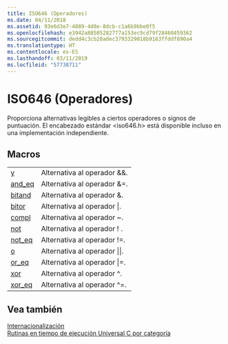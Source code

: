 ```yaml
---
title: ISO646 (Operadores)
ms.date: 04/11/2018
ms.assetid: 93e6d3e7-4889-4d8e-8dcb-c1a6b9bbe0f5
ms.openlocfilehash: e3942a88505282777a153ec9cd79f28460459362
ms.sourcegitcommit: dedd4c3cb28adec3793329018b9163ffddf890a4
ms.translationtype: HT
ms.contentlocale: es-ES
ms.lasthandoff: 03/11/2019
ms.locfileid: "57738711"
---
```

# <a name="iso646-operators"></a>ISO646 (Operadores)

Proporciona alternativas legibles a ciertos operadores o signos de puntuación. El encabezado estándar \<iso646.h> está disponible incluso en una implementación independiente.

## <a name="macros"></a>Macros

|||
|-|-|
|[ y ](../c-runtime-library/reference/and.md)|Alternativa al operador &&.|
|[and_eq](../c-runtime-library/reference/and-eq.md)|Alternativa al operador &=.|
|[bitand](../c-runtime-library/reference/bitand.md)|Alternativa al operador &.|
|[bitor](../c-runtime-library/reference/bitor.md)|Alternativa al operador &#124;.|
|[compl](../c-runtime-library/reference/compl.md)|Alternativa al operador ~.|
|[not](../c-runtime-library/reference/not.md)|Alternativa al operador ! .|
|[not_eq](../c-runtime-library/reference/not-eq.md)|Alternativa al operador !=.|
|[ o ](../c-runtime-library/reference/or.md)|Alternativa al operador &#124;&#124;.|
|[or_eq](../c-runtime-library/reference/or-eq.md)|Alternativa al operador &#124;=.|
|[xor](../c-runtime-library/reference/xor.md)|Alternativa al operador ^.|
|[xor_eq](../c-runtime-library/reference/xor-eq.md)|Alternativa al operador ^=.|

## <a name="see-also"></a>Vea también

[Internacionalización](../c-runtime-library/internationalization.md)<br/>
[Rutinas en tiempo de ejecución Universal C por categoría](../c-runtime-library/run-time-routines-by-category.md)<br/>
